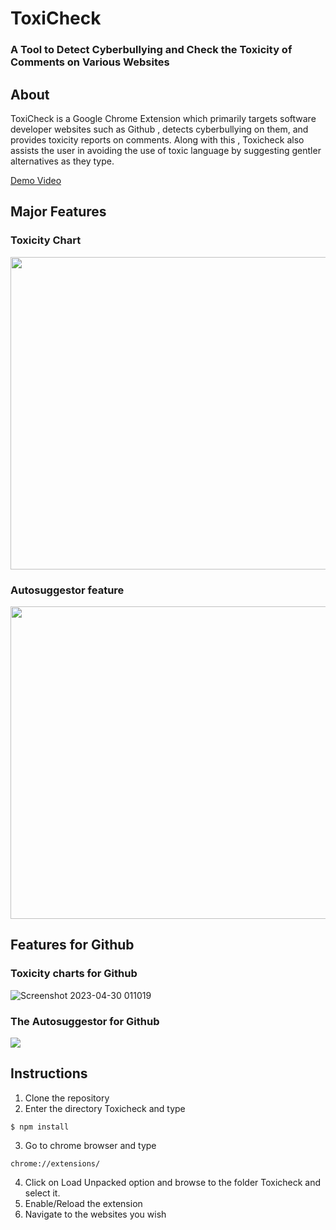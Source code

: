 # ToxiCheck
### A Tool to Detect Cyberbullying and Check the Toxicity of Comments on Various Websites
## About
ToxiCheck is a Google Chrome Extension which primarily targets software developer websites such as Github , detects cyberbullying on them, and provides toxicity reports on comments. Along with this , Toxicheck also assists the user in avoiding the use of toxic language by suggesting gentler alternatives as they type.

[Demo Video](https://drive.google.com/file/d/1AHUO4LCQu2TPE0iGI-8iwmO2IL37kES1/view?usp=sharing)

## Major Features

### Toxicity Chart

<img src="https://user-images.githubusercontent.com/80470843/235318719-f7dc54db-7e00-4299-84f6-009baf142f49.gif" height="500px" width = "800px"></img>

### Autosuggestor feature

<img src="https://user-images.githubusercontent.com/80470843/235319414-18d4ea10-7bc9-49c4-afd2-dedfb30ee764.gif" height="500px" width = "800px"></img>

## Features for Github

### Toxicity charts for Github

![Screenshot 2023-04-30 011019](https://user-images.githubusercontent.com/80470843/235321248-55b7b9c5-df7a-47a7-9fc5-f82a52de2efb.png)

### The Autosuggestor for Github

<img src="https://user-images.githubusercontent.com/80470843/235321099-488ea1d0-5733-49ba-8797-696838492b6e.png"></img>

## Instructions
1. Clone the repository
2. Enter the directory Toxicheck and type 
```
$ npm install
```
3. Go to chrome browser and type 
```
chrome://extensions/
```
4. Click on Load Unpacked option and browse to the folder Toxicheck and select it.
5. Enable/Reload the extension
6. Navigate to the websites you wish
